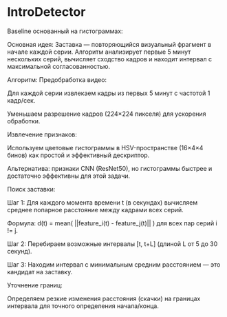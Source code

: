 # IntroDetector

 Baseline основанный на гистограммах:

Основная идея:
Заставка — повторяющийся визуальный фрагмент в начале каждой серии. Алгоритм анализирует первые 5 минут нескольких серий, вычисляет сходство кадров и находит интервал с максимальной согласованностью.

Алгоритм:
Предобработка видео:

Для каждой серии извлекаем кадры из первых 5 минут с частотой 1 кадр/сек.

Уменьшаем разрешение кадров (224×224 пикселя) для ускорения обработки.

Извлечение признаков:

Используем цветовые гистограммы в HSV-пространстве (16×4×4 бинов) как простой и эффективный дескриптор.

Альтернатива: признаки CNN (ResNet50), но гистограммы быстрее и достаточно эффективны для этой задачи.

Поиск заставки:

Шаг 1: Для каждого момента времени t (в секундах) вычисляем среднее попарное расстояние между кадрами всех серий.

Формула:
d(t) = mean( ||feature_i(t) - feature_j(t)|| ) для всех пар серий i != j.

Шаг 2: Перебираем возможные интервалы [t, t+L] (длиной L от 5 до 30 секунд).

Шаг 3: Находим интервал с минимальным средним расстоянием — это кандидат на заставку.

Уточнение границ:

Определяем резкие изменения расстояния (скачки) на границах интервала для точного определения начала/конца.
